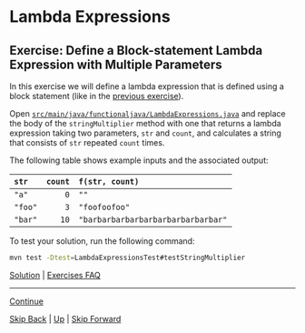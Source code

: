 # Lambda Expressions

## Exercise: Define a Block-statement Lambda Expression with Multiple Parameters

In this exercise we will define a lambda expression that is defined using a
block statement (like in the [previous exercise](ex003.md)).

Open
[`src/main/java/functionaljava/LambdaExpressions.java`](../../src/main/java/functionaljava/LambdaExpressions.java)
and replace the body of the `stringMultiplier` method with one that returns a
lambda expression taking two parameters, `str` and `count`, and calculates a
string that consists of `str` repeated `count` times.

The following table shows example inputs and the associated output:

| `str`   | `count` | `f(str, count)`                    |
|:--------|--------:|:-----------------------------------|
| `"a"`   |     `0` | `""`                               |
| `"foo"` |     `3` | `"foofoofoo"`                      |
| `"bar"` |    `10` | `"barbarbarbarbarbarbarbarbarbar"` |

To test your solution, run the following command:

``` bash
mvn test -Dtest=LambdaExpressionsTest#testStringMultiplier
```

[Solution](ex004_sol.md) | [Exercises FAQ](../exercises.md)

---

[Continue](end.md)

[Skip Back](../functional/start.md) | [Up](../start.md) | [Skip Forward](../method_references/start.md)
